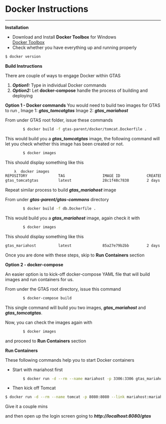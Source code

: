 # Docker Instructions
----------
 **Installation**
- Download and Install **Docker Toolbox** for Windows 	
					[Docker Toolbox](https://docs.docker.com/toolbox/toolbox_install_windows/)
- Check whether you have everything up and running properly 

```sh
$ docker version
```


**Build Instructions**
 
There are couple of ways to engage Docker within GTAS
1.   _**Option1:**_  Type in individual Docker commands
2.   _**Option2:**_  Let   __**docker-compose**__    handle the process of building and deploying
 

 **Option 1 - Docker commands**
    You would need to build two images for GTAS to run , 
        Image 1: _**gtas_tomcatgtas**_
        Image 2: _**gtas_mariahost**_
        
From under GTAS root folder, issue these commands
        
```sh
        $ docker build -f gtas-parent/docker/tomcat.Dockerfile .
```
This would build you a _**gtas_tomcatgtas**_ image, the following command will let you check whether this image has been created or not.
```sh
        $ docker images
```
This should display something like this
```sh
    λ  docker images
REPOSITORY              TAG                 IMAGE ID            CREATED             SIZE
gtas_tomcatgtas         latest              28c1f48c7838        2 days ago          549MB
```

Repeat similar process to build _**gtas_mariahost**_ image

From under _**gtas-parent/gtas-commons**_ directory
```sh
        $ docker build -f db.Dockerfile .
```
        
This would build you a _**gtas_mariahost**_ image, again check it with
```sh
        $ docker images
```
This should display something like this 

```sh
gtas_mariahost          latest              85a27e79b2bb        2 days ago          339MB
```

Once you are done with these steps, skip to **Run Containers** section

 **Option 2 - docker-compose**

An easier option is to kick-off docker-compose YAML file that will build images and run containers for us.

From under the GTAS root directory, issue this command
```sh
        $ docker-compose build
```
This single command will build you two images, _**gtas_mariahost**_  and _**gtas_tomcatgtas**_.

Now, you can check the images again with 
```sh
        $ docker images
```
and proceed to **Run Containers** section


**Run Containers**

These following commands help you to start Docker containers
- Start with mariahost first
```sh
        $ docker run -d --rm --name mariahost -p 3306:3306 gtas_mariahost
```

- Then kick off Tomcat
```sh
$ docker run -d --rm --name tomcat -p 8080:8080 --link mariahost:mariahost gtas_tomcatgtas
```

Give it a couple mins

and then open up the login screen going to _**http://localhost:8080/gtas**_














